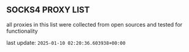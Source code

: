 ## SOCKS4 PROXY LIST

all proxies in this list were collected from open sources and tested for functionality

last update: `2025-01-10 02:20:36.603938+00:00`